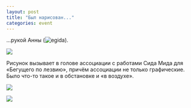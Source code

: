 ```yaml
---
layout: post
title: "Был нарисован..."
categories: event
---
```

…рукой Анны (![egida]()).

![](https://ic.pics.livejournal.com/quillcraft/13449910/325613/325613_original.jpg)

Рисунок вызывает в голове ассоциации с работами Сида Мида для «Бегущего по лезвию», причём ассоциации не только графические. Было что-то такое и в обстановке и «в воздухе».

![](https://ic.pics.livejournal.com/quillcraft/13449910/325646/325646_original.jpg)

![](https://ic.pics.livejournal.com/quillcraft/13449910/326083/326083_original.jpg)